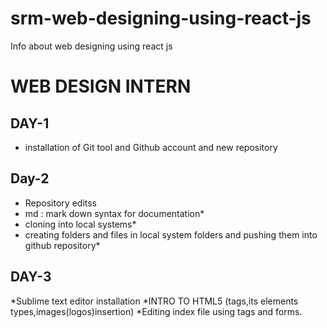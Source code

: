 # srm-web-designing-using-react-js
Info about web designing using react js
# WEB DESIGN INTERN
## DAY-1
* installation of Git tool and Github account and new repository
## Day-2
* Repository editss
* md : mark down syntax for documentation*
* cloning into local systems*
* creating folders and files in local system folders and pushing them into github repository*
## DAY-3
*Sublime text editor installation
*INTRO TO HTML5 (tags,its elements types,images(logos)insertion)
*Editing index file using tags and forms.

